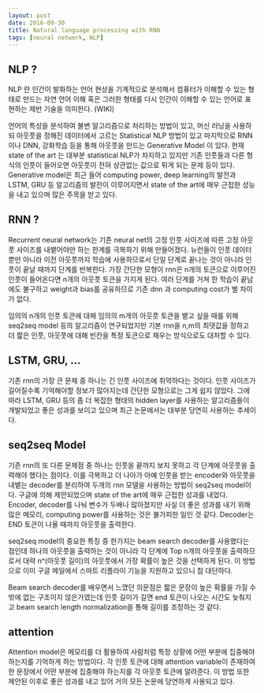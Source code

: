 ```yaml
---
layout: post
date: 2016-09-30
title: Natural language processing with RNN
tags: [neural network, NLP]
---
```


## NLP ?

NLP 란 인간이 발화하는 언어 현상을 기계적으로 분석해서 컴퓨터가 이해할 수 있는 형태로 만드는 자연 언어 이해 혹은 그러한 형태를 다시 인간이 이해할 수 있는 언어로 표현하는 제반 기술을 의미한다. (WIKI)

언어의 특성을 분석하여 불변 알고리즘으로 처리하는 방법이 있고, 머신 러닝을 사용하되 아웃풋을 정해진 데이터에서 고르는 Statistical NLP 방법이 있고 마지막으로 RNN이나 DNN, 강화학습 등을 통해 아웃풋을 만드는 Generative Model 이 있다. 현재 state of the art 는 대부분 statistical NLP가 차지하고 있지만 기존 인풋들과 다른 형식의 인풋이 들어오면 아웃풋이 전혀 상관없는 값으로 튀게 되는 문제 등이 있다. Generative model은  최근 들어 computing power, deep learning의 발전과 LSTM, GRU 등 알고리즘의 발전이 이루어지면서 state of the art에 매우 근접한 성능을 내고 있으며 많은 주목을 받고 있다.

## RNN ?

Recurrent neural network는 기존 neural net의 고정 인풋 사이즈에 따른 고정 아웃풋 사이즈를 내뱉어야만 하는 한계를 극복하기 위해 만들어졌다. 뉴런들이 인풋 데이터 뿐만 아니라 이전 아웃풋까지 학습에 사용하므로서 단일 단계로 끝나는 것이 아니라 인풋이 끝날 때까지 단계를 반복한다. 가장 간단한 모형이 rnn은 n개의 토큰으로 이루어진 인풋이 들어온다면 n개의 아웃풋 토큰을 가지게 된다. 여러 단계를 거쳐 한 학습이 끝남에도 불구하고 weight과 bias를 공유하므로 기존 dnn 과 computing cost가 별 차이가 없다.

임의의 n개의 인풋 토큰에 대해 임의의 m개의 아웃풋 토큰을 뱉고 싶을 때를 위해 seq2seq model 등의 알고리즘이 연구되었지만 기본 rnn을 n,m의 최댓값을 정하고 더 짧은 인풋, 아웃풋에 대해 빈칸을 특정 토큰으로 채우는 방식으로도 대처할 수 있다.

## LSTM, GRU, ...

기존 rnn의 가장 큰 문제 중 하나는 긴 인풋 사이즈에 취약하다는 것이다. 인풋 사이즈가 길어질수록 기억해야할 정보가 많아지는데 간단한 모형으로는 그게 쉽지 않았다. 그에 따라 LSTM, GRU 등의 좀 더 복잡한 형태의 hidden layer를 사용하는 알고리즘들이 개발되었고 좋은 성과를 보이고 있으며 최근 논문에서는 대부분 당연히 사용하는 추세이다.

## seq2seq Model

기존 rnn의 또 다른 문제점 중 하나는 인풋을 끝까지 보지 못하고 각 단계에 아웃풋을 출력해야 했다는 점이다. 이를 극복하고 더 나아가 아예 인풋을 받는 encoder와 아웃풋을 내뱉는 decoder를 분리하여 두개의 rnn 모델을 사용하는 방법이 seq2seq model이다. 구글에 의해 제안되었으며 state of the art에 매우 근접한 성과를 내었다. Encoder, decoder를 나눠 변수가 두배나 많아졌지만 사실 더 좋은 성과를 내기 위해 많은 메모리, computing power를 사용하는 것은 불가피한 일인 것 같다. Decoder는 END 토큰이 나올 때까지 아웃풋을 출력한다.

seq2seq model의 중요한 특징 중 한가지는 beam search decoder를 사용했다는 점인데 하나의 아웃풋을 출력하는 것이 아니라 각 단계에 Top n개의 아웃풋을 출력하므로서 대략 n^(아웃풋 길이)의 아웃풋에서 가장 확률이 높은 것을 선택하게 된다. 이 방법으로 이미 구글 메일에서 스마트 리플라이 기능을  지원하고 있으니 참 대단하다.

Beam search decoder를 배우면서 느꼈던 의문점은 짧은 문장이 높은 확률을 가질 수 밖에 없는 구조이지 않은가였는데 인풋 길이가 길면 end 토큰이 나오는 시간도 늦춰지고 beam search length normalization을 통해 길이를 조정하는 것 같다.

## attention

Attention model은 메모리를 더 활용하여 사람처럼 특정 상황에 어떤 부분에 집중해야하는지를 기억하게 하는 방법이다. 각 인풋 토큰에 대해 attention variable이 존재하여 한 문장에서 어떤 부분에 집중해야 하는지를 각 아웃풋 토큰에 알려준다. 이 방법 또한 제안된 이후로 좋은 성과를 내고 있어 거의 모든 논문에 당연하게 사용되고 있다.